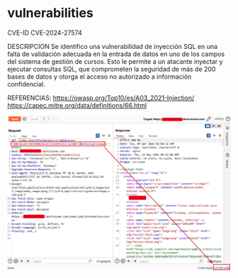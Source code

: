 # vulnerabilities

CVE-ID
CVE-2024-27574

DESCRIPCION
Se identifico una vulnerabilidad de inyección SQL en una falta de validación adecuada en la entrada de datos en uno de los campos del sistema de gestión de cursos. Esto le permite a un atacante inyectar y ejecutar consultas SQL, que comprometen la seguridad de más de 200 bases de datos y otorga el acceso no autorizado a información confidencial.

REFERENCIAS:
https://owasp.org/Top10/es/A03_2021-Injection/ 
https://capec.mitre.org/data/definitions/66.html 


![](https://github.com/7WaySecurity/vulnerabilities/blob/main/Screenshot.png)

